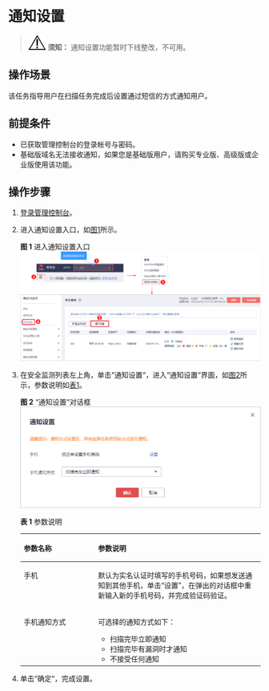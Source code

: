 # 通知设置<a name="vss_01_0078"></a>

>![](public_sys-resources/icon-notice.gif) **须知：** 
>通知设置功能暂时下线整改，不可用。

## 操作场景<a name="section14682174244810"></a>

该任务指导用户在扫描任务完成后设置通过短信的方式通知用户。

## 前提条件<a name="section98086323216"></a>

-   已获取管理控制台的登录帐号与密码。
-   基础版域名无法接收通知，如果您是基础版用户，请购买专业版、高级版或企业版使用该功能。

## 操作步骤<a name="section149282111317"></a>

1.  [登录管理控制台](https://console.huaweicloud.com/?locale=zh-cn)。

1.  进入通知设置入口，如[图1](#fig2382102516142)所示。

    **图 1**  进入通知设置入口<a name="fig2382102516142"></a>  
    ![](figures/进入通知设置入口.png "进入通知设置入口")

2.  在安全监测列表左上角，单击“通知设置“，进入“通知设置“界面，如[图2](#fig81479327442)所示，参数说明如[表1](#table645215173564)。

    **图 2** “通知设置“对话框<a name="fig81479327442"></a>  
    ![](figures/通知设置对话框.png "通知设置对话框")

    **表 1**  参数说明

    <a name="table645215173564"></a>
    <table><thead align="left"><tr id="row7453141735614"><th class="cellrowborder" valign="top" width="30.9%" id="mcps1.2.3.1.1"><p id="p4453417125613"><a name="p4453417125613"></a><a name="p4453417125613"></a>参数名称</p>
    </th>
    <th class="cellrowborder" valign="top" width="69.1%" id="mcps1.2.3.1.2"><p id="p545301710566"><a name="p545301710566"></a><a name="p545301710566"></a>参数说明</p>
    </th>
    </tr>
    </thead>
    <tbody><tr id="row34531417165611"><td class="cellrowborder" valign="top" width="30.9%" headers="mcps1.2.3.1.1 "><p id="p20453181711563"><a name="p20453181711563"></a><a name="p20453181711563"></a>手机</p>
    </td>
    <td class="cellrowborder" valign="top" width="69.1%" headers="mcps1.2.3.1.2 "><p id="p345313178561"><a name="p345313178561"></a><a name="p345313178561"></a>默认为实名认证时填写的手机号码，如果想发送通知到其他手机，单击<span class="uicontrol" id="uicontrol1879115985615"><a name="uicontrol1879115985615"></a><a name="uicontrol1879115985615"></a>“设置”</span>，在弹出的对话框中重新输入新的手机号码，并完成验证码验证。</p>
    </td>
    </tr>
    <tr id="row6453101718561"><td class="cellrowborder" valign="top" width="30.9%" headers="mcps1.2.3.1.1 "><p id="p2453151718565"><a name="p2453151718565"></a><a name="p2453151718565"></a>手机通知方式</p>
    </td>
    <td class="cellrowborder" valign="top" width="69.1%" headers="mcps1.2.3.1.2 "><p id="p289611529581"><a name="p289611529581"></a><a name="p289611529581"></a>可选择的通知方式如下：</p>
    <a name="ul138971352125817"></a><a name="ul138971352125817"></a><ul id="ul138971352125817"><li>扫描完毕立即通知</li><li>扫描完毕有漏洞时才通知</li><li>不接受任何通知</li></ul>
    </td>
    </tr>
    </tbody>
    </table>

3.  单击“确定“，完成设置。

